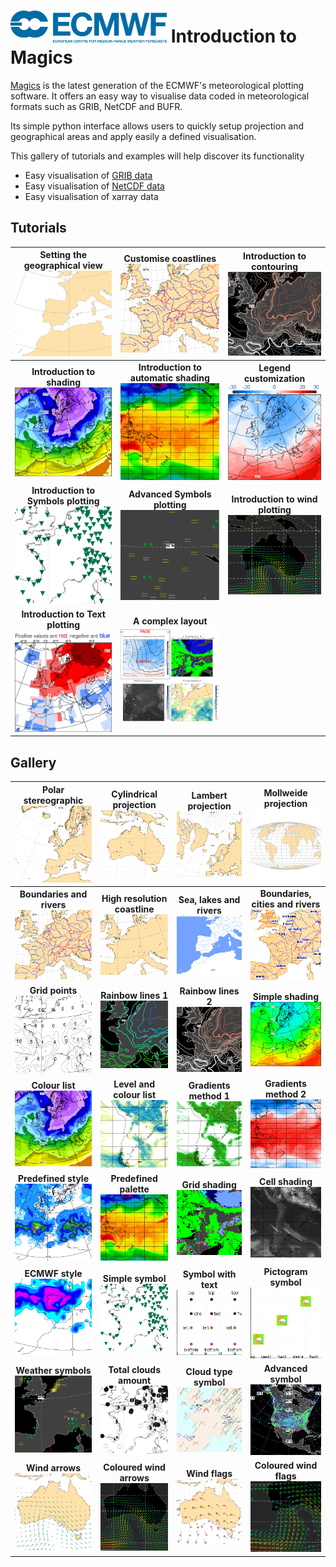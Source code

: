 
# [![logo](images/logo.png)](http://www.ecmwf.int/) Introduction to Magics

[Magics](https://confluence.ecmwf.int/display/MAGP/Magics) is the latest generation of the ECMWF's meteorological plotting software. It offers an easy way to visualise data coded in meteorological formats such as GRIB, NetCDF and BUFR.

Its simple python interface allows users to quickly setup projection and geographical areas and apply easily a defined visualisation. 

This gallery of tutorials and examples will help discover its functionality

  - Easy visualisation of [GRIB data](basic/grib.ipynb)
  - Easy visualisation of [NetCDF data](basic/netcdf.ipynb)
  - Easy visualisation of xarray data

## Tutorials

| Setting the  geographical view <br/> [![Setting the  geographical view?](images/view.png)](tutorials/Subpage-Projections.ipynb)  | Customise coastlines <br/> [![Customise coastlines](images/coast.png)](tutorials/Coastlines.ipynb) | Introduction to contouring <br> [![Introduction to contouring](images/contour_rainbow.png)](tutorials/Contours_lines.ipynb) |    
|:---:|:---:|:---:|
|**Introduction to shading** <br> [![Introduction to shading      ](images/colour_list_1.png)](tutorials/Contours_shading.ipynb) |  **Introduction to automatic shading** <br> [![Introduction to shading      ](images/palette.png)](tutorials/Contours_automtatic.ipynb)| **Legend customization** <br> [![Legend customization      ](images/legend_5.png)](tutorials/Legend.ipynb) |
|**Introduction to Symbols plotting** <br> [![Introduction to Symbols plotting      ](images/simple_symbol.png)](tutorials/Symbol_simple.ipynb) |  **Advanced Symbols plotting** <br> [![Advanced Symbols plotting      ](images/ww.png)](tutorials/Symbol_advanced.ipynb)| **Introduction to wind plotting** <br> [![Wind plotting      ](images/wind.png)](tutorials/Wind.ipynb) |
|**Introduction to Text plotting** <br> [![Introduction to Text plotting      ](images/text.png)](tutorials/Text.ipynb) | **A complex layout** <br> [![A complex layout      ](images/complex.png)](tutorials/A_complex_layout.ipynb) |  |

## Gallery

| **Polar stereographic** <br> [![Polar stereographic      ](images/polar_stereographic.png)](gallery/projection_polar_stereographic.ipynb) | **Cylindrical projection** <br> [![Cylindrical projection      ](images/projection_cylindrical.png)](gallery/projection-cylindrical.ipynb)|  **Lambert projection** <br> [![Lambert projection      ](images/projection_lambert.png)](gallery/projection-lambert.ipynb)| **Mollweide projection** <br> [![Mollweide projection      ](images/projection-mollweide.png)](gallery/projection-mollweide.ipynb) |
|:---:|:---:|:---:|:---:|
| **Boundaries and rivers** <br> [![Boundaries and rivers      ](images/boundaries_and_rivers.png)](gallery/boundaries_and_rivers.ipynb) | **High resolution coastline** <br> [![High resolution coastline      ](images/high-res_coast.png)](gallery/high_resolution_coastline.ipynb)|  **Sea, lakes and rivers** <br> [![Sea, lakes and rivers      ](images/sea_lakes_rivers.png)](gallery/sea_lakes_rivers.ipynb)| **Boundaries, cities and rivers** <br> [![Boundaries, cities and rivers      ](images/boundaries_cities_rivers.png)](gallery/boundaries_cities_rivers.ipynb) |
| **Grid points** <br> [![Grid points      ](images/grid_point_values.png)](gallery/grid_points.ipynb) | **Rainbow lines 1** <br> [![Rainbow lines 1      ](images/rainbow1.png)](gallery/rainbow_lines1.ipynb) | **Rainbow lines 2** <br> [![Rainbow lines 2      ](images/rainbow2.png)](gallery/rainbow_lines2.ipynb) |**Simple shading** <br> [![Simple shading      ](images/simple_shading.png)](gallery/simple_shading.ipynb)|
| **Colour list** <br> [![Colour list      ](images/colour_list.png)](gallery/colour_list.ipynb) |**Level and colour list** <br> [![Level and colour list      ](images/level_list.png)](gallery/list_of_levels_and_colours.ipynb) |  **Gradients method 1** <br> [![Gradients method 1      ](images/gradients1.png)](gallery/gradients1.ipynb) |**Gradients method 2** <br> [![Gradients method 2      ](images/gradients2.png)](gallery/gradients2.ipynb) |
| **Predefined style** <br> [![Predefined style      ](images/automatic_precipitation.png)](gallery/automatic_precipitation.ipynb) |**Predefined palette** <br> [![Predefined palette      ](images/palette.png)](gallery/palette.ipynb) |  **Grid shading** <br> [![Grid shading      ](images/grid_shading.png)](gallery/grid_shading.ipynb) |**Cell shading** <br> [![Cell shading      ](images/cell_shading.png)](gallery/cell_shading.ipynb) |
| **ECMWF style** <br> [![ECMWF style      ](images/ecmwf_style.png)](gallery/ecmwf_style.ipynb) |**Simple symbol** <br> [![Simple symbol      ](images/simple_symbol.png)](gallery/simple_symbol.ipynb) |  **Symbol with text** <br> [![Symbol with text      ](images/symbol_text.png)](gallery/symbol_with_text.ipynb) |**Pictogram symbol** <br> [![Pictogram symbol      ](images/symbol_pictogram.png)](gallery/symbol_pictogram.ipynb) |
| **Weather symbols** <br> [![Weather symbols      ](images/weather_symbol.png)](gallery/weather_symbol.ipynb) |**Total clouds amount** <br> [![Total clouds amount      ](images/tcc.png)](gallery/symbol_total_clouds.ipynb) |  **Cloud type symbol** <br> [![Cloud type symbol      ](images/symbol_clouds.png)](gallery/symbol_cloud_type.ipynb) |**Advanced symbol** <br> [![Advanced symbol      ](images/symbol_advanced.png)](gallery/symbol_advanced.ipynb) |
| **Wind arrows** <br> [![Wind arrows      ](images/wind_basic_arrow.png)](gallery/wind_basic_arrow.ipynb) | **Coloured wind arrows** <br> [![Coloured wind arrows      ](images/wind_coloured_arrow.png)](gallery/wind_coloured_arrow.ipynb) |**Wind flags** <br> [![Wind flags      ](images/wind_basic_flag.png)](gallery/wind_basic_flag.ipynb) |**Coloured wind flags** <br> [![Coloured wind flags      ](images/wind_coloured_flag.png)](gallery/wind_coloured_flag.ipynb) |
